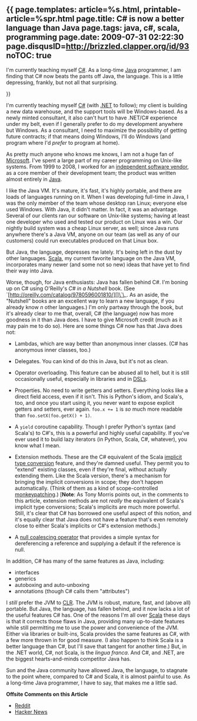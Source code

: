 {{
page.templates: article=%s.html, printable-article=%spr.html
page.title: C# is now a better language than Java
page.tags: java, c#, scala, programming
page.date: 2009-07-31 02:22:30
page.disqusID=http://brizzled.clapper.org/id/93
noTOC: true
---
I'm currently teaching myself
[C\#][]. As a
long-time [Java][] programmer, I am finding
that C\# now beats the pants off Java, the language. This is a
little depressing, frankly, but not all that surprising.

[C\#]: http://msdn.microsoft.com/en-us/vcsharp/aa336809.aspx
[Java]: http://java.sun.com/

}}

I'm currently teaching myself
[C\#][] (with
[.NET][] to follow); my client is
building a new data warehouse, and the support tools will be
Windows-based. As a newly minted consultant, it also can't hurt to
have .NET/C\# experience under my belt, even if I generally prefer
to do my development anywhere but Windows. As a consultant, I need
to maximize the possibility of getting future contracts; if that
means doing Windows, I'll do Windows (and program where I'd
*prefer* to program at home).

As pretty much anyone who knows me knows, I am not a huge fan of
[Microsoft][]. I've spent a large part of
my career programming on Unix-like systems. From 1999 to 2008, I
worked for an
[independent software vendor][],
as a core member of their development team; the product was written
almost entirely in [Java][].

I like the Java VM. It's mature, it's fast, it's highly portable,
and there are loads of languages running on it. When I was
developing full-time in Java, I was the only member of the team
whose desktop ran Linux; everyone else used Windows. With Java, it
didn't matter. In fact, it was an advantage. Several of our clients
ran our software on Unix-like systems; having at least one
developer who used and tested our product on Linux was a win. Our
nightly build system was a cheap Linux server, as well; since Java
runs anywhere there's a Java VM, anyone on our team (as well as any
of our customers) could run executables produced on that Linux
box.

But Java, the language, depresses me lately. It's being left in the
dust by other languages. [Scala][], my
current favorite language on the Java VM, incorporates many newer
(and some not so new) ideas that have yet to find their way into
Java.

Worse, though, for Java enthusiasts: Java has fallen behind C\#.
I'm boning up on C\# using O'Reilly's *C\# in a Nutshell* book.
(See
\`[http://oreilly.com/catalog/9780596001810/][]\`\_.
As an aside, the "Nutshell" books are an excellent way to learn a
new language, if you already know *n* other languages.) I'm only
partway through the book, but it's already clear to me that,
overall, C\# (the language) now has more goodness in it than Java
does. I have to give Microsoft credit (much as it may pain me to do
so). Here are some things C\# now has that Java does not:

-   Lambdas, which are way better than anonymous inner classes.
    (C\# has anonymous inner classes, too.)

-   Delegates. You can kind of do this in Java, but it's not as
    clean.

-   Operator overloading. This feature can be abused all to hell,
    but it is still occasionally useful, especially in libraries and in
    [DSLs][].

-   Properties. No need to write getters and setters. Everything
    looks like a direct field access, even if it isn't. This is
    Python's idiom, and Scala's, too, and once you start using it, you
    never want to expose explicit getters and setters, ever again.
    `foo.x += 1` is *so* much more readable than
    `foo.setX(foo.getX() + 1)`.

-   A `yield` coroutine capability. Though I prefer Python's syntax
    (and Scala's) to C\#'s, this is a powerful and highly useful
    capability. If you've ever used it to build lazy iterators (in
    Python, Scala, C\#, whatever), you know what I mean.

-   Extension methods. These are the C\# equivalent of the Scala
    [implicit type conversion][]
    feature, and they're damned useful. They permit you to "extend"
    existing classes, even if they're final, without actually extending
    them. Like the Scala version, there's a mechanism for bringing the
    implicit conversions in scope; they don't happen automatically.
    (Think of them as a kind of scope-controlled
    [monkeypatching][].)
    [**Note**: As Tony Morris points out, in the comments to this
    article, extension methods are not *really* the equivalent of
    Scala's implicit type conversions; Scala's implicits are much more
    powerful. Still, it's clear that C\# has borrowed one useful aspect
    of this notion, and it's equally clear that Java does not have a
    feature that's even remotely close to either Scala's implicits or
    C\#'s extension methods.]

-   A
    [null coalescing operator][]
    that provides a simple syntax for dereferencing a reference and
    supplying a default if the reference is null.


In addition, C\# has many of the same features as Java, including:

-   interfaces
-   generics
-   autoboxing and auto-unboxing
-   annotations (though C\# calls them "attributes")

I *still* prefer the JVM to
[CLR][].
The JVM is robust, mature, fast, and (above all) portable. But
Java, the language, has fallen behind, and it now lacks a lot of
the useful features C\# has. One of the reasons I'm all over
[Scala][] these days is that it corrects
those flaws in Java, providing many up-to-date features while still
permitting me to use the power and convenience of the JVM. Either
via libraries or built-ins, Scala provides the same features as
C\#, with a few more thrown in for good measure. (I also happen to
think Scala is a better language than C\#, but I'll save that
tangent for another time.) But, in the .NET world, C\#, not Scala,
is the *lingua franca*. And C\#, and .NET, are the biggest
hearts-and-minds competitor Java has.

Sun and the Java community have allowed Java, the language, to
stagnate to the point where, compared to C\# and Scala, it is
almost painful to use. As a long-time Java programmer, I have to
say, that makes me a little sad.

**Offsite Comments on this Article**

-   [Reddit][]
-   [Hacker News][]

[C\#]: http://msdn.microsoft.com/en-us/vcsharp/aa336809.aspx
[.NET]: http://www.microsoft.com/NET/
[Microsoft]: http://www.microsoft.com/
[independent software vendor]: http://www.ardentex.com/resumes/bmc/resume.html#FullTilt
[Java]: http://java.sun.com/
[Scala]: http://www.scala-lang.org/
[http://oreilly.com/catalog/9780596001810/]: http://oreilly.com/catalog/9780596001810/
[DSLs]: http://en.wikipedia.org/wiki/Domain-specific_language
[implicit type conversion]: http://scalada.blogspot.com/2008/03/implicit-conversions-magical-and.html
[monkeypatching]: http://en.wikipedia.org/wiki/Monkey_patch
[null coalescing operator]: http://msdn.microsoft.com/en-us/library/ms173224.aspx
[CLR]: http://scalada.blogspot.com/2008/03/implicit-conversions-magical-and.html
[Scala]: http://www.scala-lang.org/
[Reddit]: http://www.reddit.com/r/programming/comments/96836/c_is_now_a_better_language_than_java/
[Hacker News]: http://news.ycombinator.com/item?id=734487
